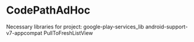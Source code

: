 CodePathAdHoc
=============
Necessary libraries for project:
google-play-services_lib
android-support-v7-appcompat
PullToFreshListView
